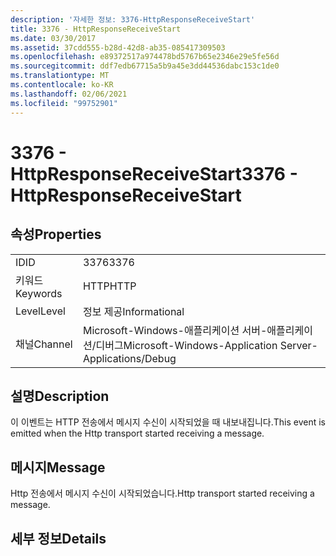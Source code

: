 ```yaml
---
description: '자세한 정보: 3376-HttpResponseReceiveStart'
title: 3376 - HttpResponseReceiveStart
ms.date: 03/30/2017
ms.assetid: 37cdd555-b28d-42d8-ab35-085417309503
ms.openlocfilehash: e89372517a974478bd5767b65e2346e29e5fe56d
ms.sourcegitcommit: ddf7edb67715a5b9a45e3dd44536dabc153c1de0
ms.translationtype: MT
ms.contentlocale: ko-KR
ms.lasthandoff: 02/06/2021
ms.locfileid: "99752901"
---
```

# <a name="3376---httpresponsereceivestart"></a><span data-ttu-id="64d44-103">3376 - HttpResponseReceiveStart</span><span class="sxs-lookup"><span data-stu-id="64d44-103">3376 - HttpResponseReceiveStart</span></span>

## <a name="properties"></a><span data-ttu-id="64d44-104">속성</span><span class="sxs-lookup"><span data-stu-id="64d44-104">Properties</span></span>  
  
|||  
|-|-|  
|<span data-ttu-id="64d44-105">ID</span><span class="sxs-lookup"><span data-stu-id="64d44-105">ID</span></span>|<span data-ttu-id="64d44-106">3376</span><span class="sxs-lookup"><span data-stu-id="64d44-106">3376</span></span>|  
|<span data-ttu-id="64d44-107">키워드</span><span class="sxs-lookup"><span data-stu-id="64d44-107">Keywords</span></span>|<span data-ttu-id="64d44-108">HTTP</span><span class="sxs-lookup"><span data-stu-id="64d44-108">HTTP</span></span>|  
|<span data-ttu-id="64d44-109">Level</span><span class="sxs-lookup"><span data-stu-id="64d44-109">Level</span></span>|<span data-ttu-id="64d44-110">정보 제공</span><span class="sxs-lookup"><span data-stu-id="64d44-110">Informational</span></span>|  
|<span data-ttu-id="64d44-111">채널</span><span class="sxs-lookup"><span data-stu-id="64d44-111">Channel</span></span>|<span data-ttu-id="64d44-112">Microsoft-Windows-애플리케이션 서버-애플리케이션/디버그</span><span class="sxs-lookup"><span data-stu-id="64d44-112">Microsoft-Windows-Application Server-Applications/Debug</span></span>|  
  
## <a name="description"></a><span data-ttu-id="64d44-113">설명</span><span class="sxs-lookup"><span data-stu-id="64d44-113">Description</span></span>  

 <span data-ttu-id="64d44-114">이 이벤트는 HTTP 전송에서 메시지 수신이 시작되었을 때 내보내집니다.</span><span class="sxs-lookup"><span data-stu-id="64d44-114">This event is emitted when the Http transport started receiving a message.</span></span>  
  
## <a name="message"></a><span data-ttu-id="64d44-115">메시지</span><span class="sxs-lookup"><span data-stu-id="64d44-115">Message</span></span>  

 <span data-ttu-id="64d44-116">Http 전송에서 메시지 수신이 시작되었습니다.</span><span class="sxs-lookup"><span data-stu-id="64d44-116">Http transport started receiving a message.</span></span>  
  
## <a name="details"></a><span data-ttu-id="64d44-117">세부 정보</span><span class="sxs-lookup"><span data-stu-id="64d44-117">Details</span></span>

